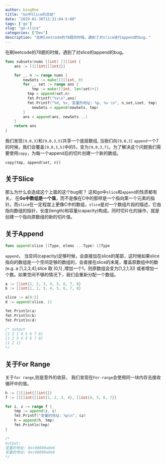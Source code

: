 ```yaml
---
author: bing0ne
title: "Go中Slice的总结"
date: "2019-01-30T12:31:04-5:00"
tags: ['go']
slug: "go-slice"
categories: ["Dev"]
description: "在刷leetcode的78题的时候，遇到了对slice进行append的bug。"
---
```



在刷leetcode的78题的时候，遇到了对slice的append的bug。

```go
func subsets(nums []int) [][]int {
    ans := [][]int{[]int{}}

	for _, n := range nums {
		newSets := make([][]int, 0)
		for _, set := range ans {
			tmp := make([]int, len(set)+1)
          tmp = append(set,n)
          fmt.Printf("%v\n",ans)
          fmt.Printf("%d, %v, 变量的地址: %p, %v \n", n,set,&set, tmp)
			newSets = append(newSets, tmp)
		}
		ans = append(ans, newSets...)
	}
	return ans
}
```

我们发现`[9,0,3]`和`[9,0,3,5]`共享一个底层数组, 当我们向`[9,0,3]` `append`一个7的时候，我们会覆盖`[9,0,3,5]`中的5，变为`[9,0,3,7]`。为了解决这个问题我们需要使用`copy`，为每一个append后的切片创建一个新的数组。

```
copy(tmp, append(set, n))
```

## 关于Slice
那么为什么会造成这个上面的这个bug呢？ 这和go中`slice`和`append`的性质都有关。 在**Go中数组是一个值**，而不是像在C中的那样是一个指向第一个元素的指针。而`slice`在一定程度上更像C中的数组，`slice`是对一个数组片段的描述，它由指向数组的指针，长度(length)和容量(capacity)构成。同时切片化的操作，就是创建一个指向原数组的新的切片值。

## 关于Append

```go 
func append(slice []Type, elems ...Type) []Type
```

`append`， 当空间(capacity)足够时候，会直接加在slice的尾部，这时候如果slice指向的数组是一个空间足够的数组的，会直接在slice的末尾，覆盖原数组中的数(e.g. a [1,2,3,4];slice 取 [0,1] ,增加一个1，则原数组会变为[1,2,1,3]) 或者增加一个数。如果空间不够的情况下，我们会重新分配一个数组。


```go
a := []int{1, 2, 3, 4, 5, 6, 7, 8}
b := []int{1, 2, 3, 4, 5, 6, 7, 8}

slice := a[0:2]
d := append(slice, 1)

fmt.Println(a)
fmt.Println(b)
fmt.Println(d)

/* output
[1 2 1 4 5 6 7 8]
[1 2 3 4 5 6 7 8]
[1 2 1]
*/
```


## 关于For Range
关于`for range`,则是意外的收获， 我们发现在`For-range`会使用同一块内存去接收循环中的值。

```go 
h := [][]int{[]int{}}
f := [][]int{[]int{1, 2, 3, 4}, []int{4, 5, 6, 7}}

for i, z := range f {
	tmp := append(z, i)
	fmt.Printf("变量的地址: %p\n", &z)
	h = append(h, tmp)
	fmt.Println(tmp)
}

/*
output:
变量的地址: 0xc00000a0e0
变量的地址: 0xc00000a0e0
*/
```


